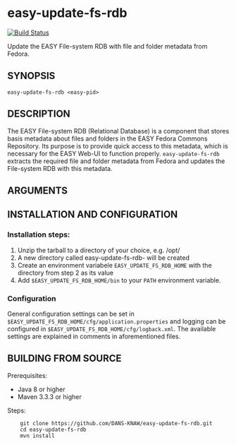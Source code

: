 easy-update-fs-rdb
==================
[![Build Status](https://travis-ci.org/DANS-KNAW/easy-update-fs-rdb.png?branch=master)](https://travis-ci.org/DANS-KNAW/easy-update-fs-rdb)

Update the EASY File-system RDB with file and folder metadata from Fedora.


SYNOPSIS
--------

    easy-update-fs-rdb <easy-pid>


DESCRIPTION
-----------

The EASY File-system RDB (Relational Database) is a component that stores basis metadata about files and folders in 
the EASY Fedora Commons Repository. Its purpose is to provide quick access to this metadata, which is necessary for
the EASY Web-UI to function properly. ``easy-update-fs-rdb`` extracts the required file and folder metadata from
Fedora and updates the File-system RDB with this metadata. 

ARGUMENTS
---------



INSTALLATION AND CONFIGURATION
------------------------------

### Installation steps:

1. Unzip the tarball to a directory of your choice, e.g. /opt/
2. A new directory called easy-update-fs-rdb-<version> will be created
3. Create an environment variabele ``EASY_UPDATE_FS_RDB_HOME`` with the directory from step 2 as its value
4. Add ``$EASY_UPDATE_FS_RDB_HOME/bin`` to your ``PATH`` environment variable.


### Configuration

General configuration settings can be set in ``$EASY_UPDATE_FS_RDB_HOME/cfg/application.properties`` and 
logging can be configured in ``$EASY_UPDATE_FS_RDB_HOME/cfg/logback.xml``. The available settings are explained in
comments in aforementioned files.


BUILDING FROM SOURCE
--------------------

Prerequisites:

* Java 8 or higher
* Maven 3.3.3 or higher
 
Steps:

        git clone https://github.com/DANS-KNAW/easy-update-fs-rdb.git
        cd easy-update-fs-rdb
        mvn install




